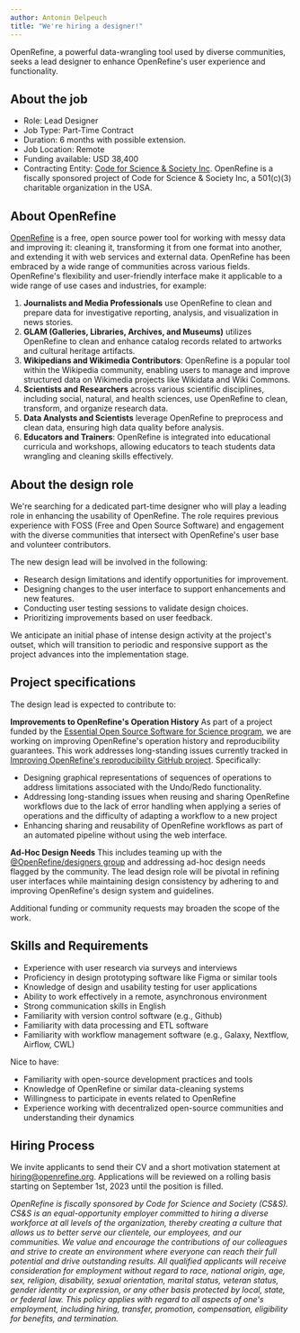 ```yaml
---
author: Antonin Delpeuch
title: "We're hiring a designer!"
---
```

OpenRefine, a powerful data-wrangling tool used by diverse communities, seeks a lead designer to enhance OpenRefine's user experience and functionality. 
<!--truncate-->

## About the job

* Role: Lead Designer
* Job Type: Part-Time Contract 
* Duration: 6 months with possible extension. 
* Job Location: Remote
* Funding available: USD 38,400
* Contracting Entity: [Code for Science & Society Inc](https://codeforscience.org/). OpenRefine is a fiscally sponsored project of Code for Science & Society Inc, a 501(c)(3) charitable organization in the USA. 

## About OpenRefine

[OpenRefine](https://openrefine.org/) is a free, open source power tool for working with messy data and improving it: cleaning it, transforming it from one format into another, and extending it with web services and external data. OpenRefine has been embraced by a wide range of communities across various fields. OpenRefine's flexibility and user-friendly interface make it applicable to a wide range of use cases and industries, for example:
1. **Journalists and Media Professionals** use OpenRefine to clean and prepare data for investigative reporting, analysis, and visualization in news stories.
2. **GLAM (Galleries, Libraries, Archives, and Museums)** utilizes OpenRefine to clean and enhance catalog records related to artworks and cultural heritage artifacts.
3. **Wikipedians and Wikimedia Contributors**: OpenRefine is a popular tool within the Wikipedia community, enabling users to manage and improve structured data on Wikimedia projects like Wikidata and Wiki Commons.
4. **Scientists and Researchers** across various scientific disciplines, including social, natural, and health sciences, use OpenRefine to clean, transform, and organize research data.
5. **Data Analysts and Scientists** leverage OpenRefine to preprocess and clean data, ensuring high data quality before analysis.
6. **Educators and Trainers**: OpenRefine is integrated into educational curricula and workshops, allowing educators to teach students data wrangling and cleaning skills effectively.

## About the design role

We're searching for a dedicated part-time designer who will play a leading role in enhancing the usability of OpenRefine. The role requires previous experience with FOSS (Free and Open Source Software) and engagement with the diverse communities that intersect with OpenRefine's user base and volunteer contributors.

The new design lead will  be involved in the following:
* Research design limitations and identify opportunities for improvement.
* Designing changes to the user interface to support enhancements and new features.
* Conducting user testing sessions to validate design choices.
* Prioritizing improvements based on user feedback.

We anticipate an initial phase of intense design activity at the project's outset, which will transition to periodic and responsive support as the project advances into the implementation stage.

## Project specifications

The design lead is expected to contribute to:

**Improvements to OpenRefine's Operation History**
As part of a project funded by the [Essential Open Source Software for Science program](https://chanzuckerberg.com/eoss/proposals/improving-openrefines-reproducibility/), we are working on improving OpenRefine's operation history and reproducibility guarantees. This work addresses long-standing issues currently tracked in [Improving OpenRefine's reproducibility GitHub project](https://github.com/orgs/OpenRefine/projects/6). Specifically:
* Designing graphical representations of sequences of operations to address limitations associated with the Undo/Redo functionality.
* Addressing long-standing issues when reusing and sharing OpenRefine workflows due to the lack of error handling when applying a series of operations and the difficulty of adapting a workflow to a new project 
* Enhancing sharing and reusability of OpenRefine workflows as part of an automated pipeline without using the web interface.

**Ad-Hoc Design Needs**
This includes teaming up with the [@OpenRefine/designers group](https://github.com/OpenRefine/OpenRefine/issues?q=team%3AOpenRefine%2Fdesigners) and addressing ad-hoc design needs flagged by the community. The lead design role  will be pivotal in refining user interfaces while maintaining design consistency by adhering to and improving OpenRefine's design system and guidelines.

Additional funding or community requests may broaden the scope of the work.


## Skills and Requirements 

* Experience with user research via surveys and interviews
* Proficiency in design prototyping software like Figma or similar tools
* Knowledge of design and usability testing for user applications
* Ability to work effectively in a remote, asynchronous environment
* Strong communication skills in English
* Familiarity with version control software (e.g., Github)
* Familiarity with data processing and ETL software
* Familiarity with workflow management software (e.g., Galaxy, Nextflow, Airflow, CWL)

Nice to have:
* Familiarity with open-source development practices and tools
* Knowledge of OpenRefine or similar data-cleaning systems
* Willingness to participate in events related to OpenRefine
* Experience working with decentralized open-source communities and understanding their dynamics

## Hiring Process 

We invite applicants to send their CV and a short motivation statement at hiring@openrefine.org. Applications will be reviewed on a rolling basis starting on September 1st, 2023 until the position is filled.

*OpenRefine is fiscally sponsored by Code for Science and Society (CS&S). CS&S is an equal-opportunity employer committed to hiring a diverse workforce at all levels of the organization, thereby creating a culture that allows us to better serve our clientele, our employees, and our communities. We value and encourage the contributions of our colleagues and strive to create an environment where everyone can reach their full potential and drive outstanding results. All qualified applicants will receive consideration for employment without regard to race, national origin, age, sex, religion, disability, sexual orientation, marital status, veteran status, gender identity or expression, or any other basis protected by local, state, or federal law. This policy applies with regard to all aspects of one's employment, including hiring, transfer, promotion, compensation, eligibility for benefits, and termination.*

